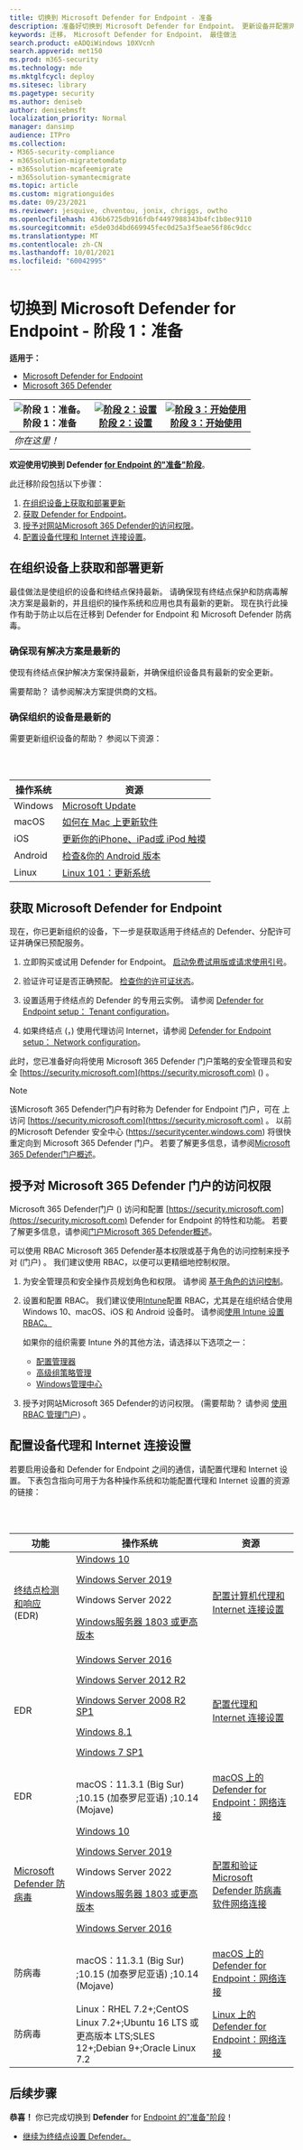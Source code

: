 ```yaml
---
title: 切换到 Microsoft Defender for Endpoint - 准备
description: 准备好切换到 Microsoft Defender for Endpoint。 更新设备并配置网络连接。
keywords: 迁移， Microsoft Defender for Endpoint， 最佳做法
search.product: eADQiWindows 10XVcnh
search.appverid: met150
ms.prod: m365-security
ms.technology: mde
ms.mktglfcycl: deploy
ms.sitesec: library
ms.pagetype: security
ms.author: deniseb
author: denisebmsft
localization_priority: Normal
manager: dansimp
audience: ITPro
ms.collection:
- M365-security-compliance
- m365solution-migratetomdatp
- m365solution-mcafeemigrate
- m365solution-symantecmigrate
ms.topic: article
ms.custom: migrationguides
ms.date: 09/23/2021
ms.reviewer: jesquive, chventou, jonix, chriggs, owtho
ms.openlocfilehash: 436b6725db916fdbf4497988343b4fc1b8ec9110
ms.sourcegitcommit: e5de03d4bd669945fec0d25a3f5eae56f86c9dcc
ms.translationtype: MT
ms.contentlocale: zh-CN
ms.lasthandoff: 10/01/2021
ms.locfileid: "60042995"
---
```

# <a name="switch-to-microsoft-defender-for-endpoint---phase-1-prepare"></a>切换到 Microsoft Defender for Endpoint - 阶段 1：准备

**适用于：**
- [Microsoft Defender for Endpoint](https://go.microsoft.com/fwlink/p/?linkid=2154037)
- [Microsoft 365 Defender](https://go.microsoft.com/fwlink/?linkid=2118804)

| ![阶段 1：准备。](images/phase-diagrams/prepare.png)<br/>阶段 1：准备 | [![阶段 2：设置](images/phase-diagrams/setup.png)](switch-to-microsoft-defender-setup.md)<br/>[阶段 2：设置](switch-to-microsoft-defender-setup.md) | [![阶段 3：开始使用](images/phase-diagrams/onboard.png)](switch-to-microsoft-defender-onboard.md)<br/>[阶段 3：开始使用](switch-to-microsoft-defender-onboard.md) |
|--|--|--|
|*你在这里！*| | |

**欢迎使用切换到 Defender [for Endpoint 的"准备"阶段](switch-to-microsoft-defender-migration.md#the-migration-process)**。

此迁移阶段包括以下步骤：

1. [在组织设备上获取和部署更新](#get-and-deploy-updates-across-your-organizations-devices)
2. [获取 Defender for Endpoint](#get-microsoft-defender-for-endpoint)。
3. [授予对网站Microsoft 365 Defender的访问权限](#grant-access-to-the-microsoft-365-defender-portal)。
4. [配置设备代理和 Internet 连接设置](#configure-device-proxy-and-internet-connectivity-settings)。

## <a name="get-and-deploy-updates-across-your-organizations-devices"></a>在组织设备上获取和部署更新

最佳做法是使组织的设备和终结点保持最新。 请确保现有终结点保护和防病毒解决方案是最新的，并且组织的操作系统和应用也具有最新的更新。 现在执行此操作有助于防止以后在迁移到 Defender for Endpoint 和 Microsoft Defender 防病毒。

### <a name="make-sure-your-existing-solution-is-up-to-date"></a>确保现有解决方案是最新的

使现有终结点保护解决方案保持最新，并确保组织设备具有最新的安全更新。

需要帮助？ 请参阅解决方案提供商的文档。

### <a name="make-sure-your-organizations-devices-are-up-to-date"></a>确保组织的设备是最新的

需要更新组织设备的帮助？ 参阅以下资源：

<br/><br/>

|操作系统|资源|
|---|---|
|Windows|[Microsoft Update](https://www.update.microsoft.com)|
|macOS|[如何在 Mac 上更新软件](https://support.apple.com/HT201541)|
|iOS|[更新你的iPhone、iPad或 iPod 触摸](https://support.apple.com/HT204204)|
|Android|[检查&你的 Android 版本](https://support.google.com/android/answer/7680439)|
|Linux|[Linux 101：更新系统](https://www.linux.com/training-tutorials/linux-101-updating-your-system)|

## <a name="get-microsoft-defender-for-endpoint"></a>获取 Microsoft Defender for Endpoint

现在，你已更新组织的设备，下一步是获取适用于终结点的 Defender、分配许可证并确保已预配服务。

1. 立即购买或试用 Defender for Endpoint。 [启动免费试用版或请求使用引号](https://aka.ms/mdatp)。

2. 验证许可证是否正确预配。 [检查你的许可证状态](production-deployment.md#check-license-state)。

3. 设置适用于终结点的 Defender 的专用云实例。 请参阅 [Defender for Endpoint setup： Tenant configuration](production-deployment.md#tenant-configuration)。

4. 如果终结点 (，) 使用代理访问 Internet，请参阅 [Defender for Endpoint setup： Network configuration](production-deployment.md#network-configuration)。

此时，您已准备好向将使用 Microsoft 365 Defender 门户策略的安全管理员和安全 [https://security.microsoft.com](https://security.microsoft.com) () 。

> [!NOTE]
> 该Microsoft 365 Defender门户有时称为 Defender for Endpoint 门户，可在 上访问 [https://security.microsoft.com](https://security.microsoft.com) 。 以前的Microsoft Defender 安全中心 (https://securitycenter.windows.com) 将很快重定向到 Microsoft 365 Defender 门户。 若要了解更多信息，请参阅[Microsoft 365 Defender门户概述](portal-overview.md)。

## <a name="grant-access-to-the-microsoft-365-defender-portal"></a>授予对 Microsoft 365 Defender 门户的访问权限

Microsoft 365 Defender门户 () 访问和配置 [https://security.microsoft.com](https://security.microsoft.com) Defender for Endpoint 的特性和功能。 若要了解更多信息，请参阅[门户Microsoft 365 Defender概述](use.md)。

可以使用 RBAC Microsoft 365 Defender基本权限或基于角色的访问控制来授予对 (门户) 。 我们建议使用 RBAC，以便可以更精细地控制权限。

1. 为安全管理员和安全操作员规划角色和权限。 请参阅 [基于角色的访问控制](prepare-deployment.md#role-based-access-control)。

2. 设置和配置 RBAC。 我们建议使用[Intune](/mem/intune/fundamentals/what-is-intune)配置 RBAC，尤其是在组织结合使用 Windows 10、macOS、iOS 和 Android 设备时。 请参阅[使用 Intune 设置 RBAC。](/mem/intune/fundamentals/role-based-access-control)

    如果你的组织需要 Intune 外的其他方法，请选择以下选项之一：

    - [配置管理器](/mem/configmgr/core/servers/deploy/configure/configure-role-based-administration)
    - [高级组策略管理](/microsoft-desktop-optimization-pack/agpm)
    - [Windows管理中心](/windows-server/manage/windows-admin-center/overview)

3. 授予对网站Microsoft 365 Defender的访问权限。  (需要帮助？ 请参阅 [使用 RBAC 管理门户](rbac.md)) 。

## <a name="configure-device-proxy-and-internet-connectivity-settings"></a>配置设备代理和 Internet 连接设置

若要启用设备和 Defender for Endpoint 之间的通信，请配置代理和 Internet 设置。 下表包含指向可用于为各种操作系统和功能配置代理和 Internet 设置的资源的链接：

<br/><br/>

|功能|操作系统|资源|
|---|---|---|
|[终结点检测和响应](overview-endpoint-detection-response.md) (EDR) |[Windows 10](/windows/release-health/release-information) <p> [Windows Server 2019](/windows/release-health/status-windows-10-1809-and-windows-server-2019) <p>Windows Server 2022 <p> <p> [Windows服务器 1803 或更高版本](/windows-server/get-started/whats-new-in-windows-server-1803)|[配置计算机代理和 Internet 连接设置](configure-proxy-internet.md)|
|EDR|[Windows Server 2016](/windows/release-health/status-windows-10-1607-and-windows-server-2016) <p> [Windows Server 2012 R2](/windows/release-health/status-windows-8.1-and-windows-server-2012-r2) <p> [Windows Server 2008 R2 SP1](/windows/release-health/status-windows-7-and-windows-server-2008-r2-sp1) <p> [Windows 8.1](/windows/release-health/status-windows-8.1-and-windows-server-2012-r2) <p> [Windows 7 SP1](/windows/release-health/status-windows-7-and-windows-server-2008-r2-sp1)|[配置代理和 Internet 连接设置](onboard-downlevel.md#configure-proxy-and-internet-connectivity-settings)|
|EDR|macOS：11.3.1 (Big Sur) ;10.15 (加泰罗尼亚语) ;10.14 (Mojave) |[macOS 上的 Defender for Endpoint：网络连接](microsoft-defender-endpoint-mac.md#network-connections)|
|[Microsoft Defender 防病毒](microsoft-defender-antivirus-in-windows-10.md)|[Windows 10](/windows/release-health/release-information) <p> [Windows Server 2019](/windows/release-health/status-windows-10-1809-and-windows-server-2019)<p> Windows Server 2022 <p> [Windows服务器 1803 或更高版本](/windows-server/get-started/whats-new-in-windows-server-1803) <p> [Windows Server 2016](/windows-server/get-started/whats-new-in-windows-server-2016)|[配置和验证 Microsoft Defender 防病毒软件网络连接](configure-network-connections-microsoft-defender-antivirus.md)|
|防病毒|macOS：11.3.1 (Big Sur) ;10.15 (加泰罗尼亚语) ;10.14 (Mojave) |[macOS 上的 Defender for Endpoint：网络连接](microsoft-defender-endpoint-mac.md#network-connections)|
|防病毒|Linux：RHEL 7.2+;CentOS Linux 7.2+;Ubuntu 16 LTS 或更高版本 LTS;SLES 12+;Debian 9+;Oracle Linux 7.2|[Linux 上的 Defender for Endpoint：网络连接](microsoft-defender-endpoint-linux.md#network-connections)|


## <a name="next-step"></a>后续步骤

**恭喜！** 你已完成切换到 **Defender** for [Endpoint 的"准备"阶段](switch-to-microsoft-defender-migration.md#the-migration-process)！

- [继续为终结点设置 Defender。](switch-to-microsoft-defender-setup.md)
